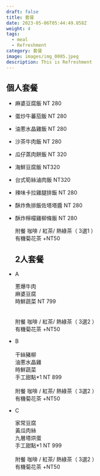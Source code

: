 ```yaml
---
draft: false
title: 套餐
date: 2023-05-06T05:44:49.858Z
weight: 4
tags:
  - meal
  - Refreshment
category: 套餐
image: images/img_0085.jpeg
description: This is Refreshment
---
```

## 個人套餐

* 麻婆豆腐飯  NT 280
* 蛋炒牛蕃茄飯  NT 280
* 油蔥水晶雞飯  NT 280
* 沙茶牛肉飯   NT 280
* 瓜仔蒸肉餅飯  NT 320
* 海鮮豆腐飯 NT320
* 台式筍絲滷肉飯 NT320
* 辣味卡拉雞腿排飯   NT 280
* 酥炸魚排飯佐塔塔醬   NT 280
* 酥炸檸檬雞柳條飯   NT 280

  附餐     咖啡 / 紅茶/ 熱綠茶（ 3選1 ）\
  有機菊花茶 +NT50

  ## 2人套餐
* A   

  蔥爆牛肉    \
  麻婆豆腐    \
  時鮮蔬菜                    NT 799\
                                  \
  \
  附餐     咖啡 / 紅茶/ 熱綠茶（ 3選2 ）\
  有機菊花茶 +NT50
* B  \
     \
  干絲豬柳 \
  油蔥水晶雞      \
  時鮮蔬菜    \
  手工甜點*1                NT 899\
  \
  附餐     咖啡 / 紅茶/ 熱綠茶（ 3選2 ）\
  有機菊花茶 +NT50
* C 

  家常豆腐 \
  黃瓜肉絲         \
  九層塔烘蛋          \
  手工甜點*1                NT 999\
  \
  附餐     咖啡 / 紅茶/ 熱綠茶（ 3選2 ）\
  有機菊花茶 +NT50
